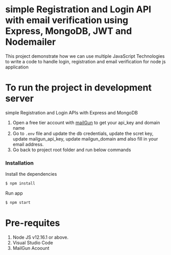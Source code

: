 # simple Registration and Login API with email verification using Express, MongoDB, JWT and Nodemailer

This project demonstrate how we can use multiple JavaScript Technologies to write a code to handle login, registration and email verification for node js application

# To run the project in development server

simple Registration and Login APIs with Express and MongoDB

1. Open a free tier account with [mailGun](https:mailgun.com) to get your api_key and domain name
2. Go to `.env` file and update the db credentials, update the scret key, update mailgun_api_key, update mailgun_domain amd also fill in your email address.
3. Go back to project root folder and run below commands

### Installation

Install the dependencies

```sh
$ npm install
```

Run app

```sh
$ npm start
```

# Pre-requites

1. Node JS v12.16.1 or above.
2. Visual Studio Code
3. MailGun Acoount

